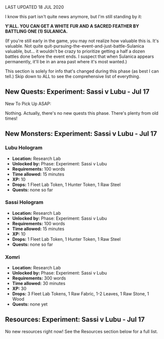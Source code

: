 LAST UPDATED 18 JUL 2020

I know this part isn't quite news anymore, but I'm still standing by it:

**Y'ALL. YOU CAN GET A WHITE FUR AND A SACRED FEATHER BY BATTLING ONE (1) SULANICA.**

(If you're still early in the game, you may not realize how valuable this is. It's valuable. Not quite quit-pursuing-the-event-and-just-battle-Sulanica valuable, but... it wouldn't be crazy to prioritize getting a half a dozen battles done before the event ends. I suspect that when Sulanica appears permanently, it'll be in an area past where it's most wanted.)

This section is solely for info that's changed during this phase (as best I can tell.) Skip down to ALL to see the comprehensive list of everything.

## New Quests: Experiment: Sassi v Lubu - Jul 17

New To Pick Up ASAP:

Nothing. Actually, there's no new quests this phase. There's plenty from old times!

## New Monsters: Experiment: Sassi v Lubu - Jul 17

### Lubu Hologram

- **Location:** Research Lab
- **Unlocked by:** Phase: Experiment: Sassi v Lubu
- **Requirements:** 100 words
- **Time allowed:** 15 minutes
- **XP:** 10
- **Drops:** 1 Fleet Lab Token, 1 Hunter Token, 1 Raw Steel
- **Quests:** none so far

### Sassi Hologram

- **Location:** Research Lab
- **Unlocked by:** Phase: Experiment: Sassi v Lubu
- **Requirements:** 100 words
- **Time allowed:** 15 minutes
- **XP:** 10
- **Drops:** 1 Fleet Lab Token, 1 Hunter Token, 1 Raw Steel
- **Quests:** none so far

### Xomri

- **Location:** Research Lab
- **Unlocked by:** Phase: Experiment: Sassi v Lubu
- **Requirements:** 300 words
- **Time allowed:** 30 minutes
- **XP:** 30
- **Drops:** 3 Fleet Lab Tokens, 1 Raw Fabric, 1-2 Leaves, 1 Raw Stone, 1 Wood
- **Quests:** none yet

## Resources: Experiment: Sassi v Lubu - Jul 17

No new resources right now! See the Resources section below for a full list.